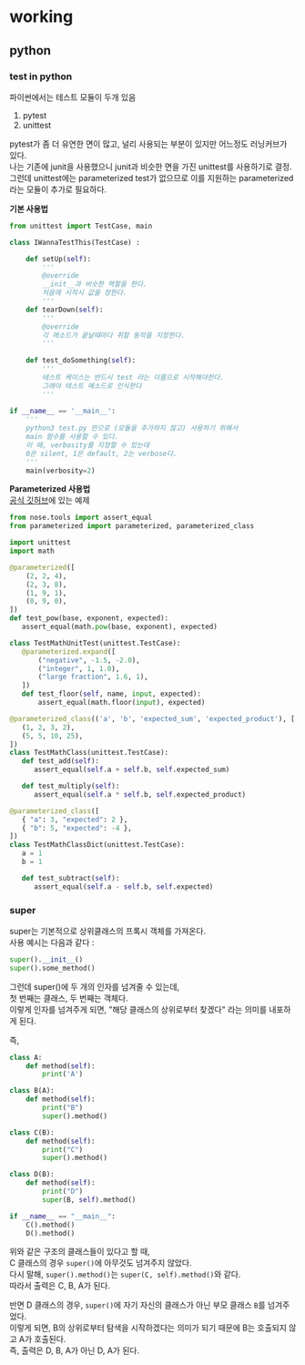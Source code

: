 # working

## python

### test in python

파이썬에서는 테스트 모듈이 두개 있음  
1. pytest
2. unittest

pytest가 좀 더 유연한 면이 많고, 널리 사용되는 부분이 있지만 어느정도 러닝커브가 있다.  
나는 기존에 junit을 사용했으니 junit과 비슷한 면을 가진 unittest를 사용하기로 결정.
그런데 unittest에는 parameterized test가 없으므로 이를 지원하는 parameterized 라는 모듈이 추가로 필요하다.

**기본 사용법**
```python
from unittest import TestCase, main

class IWannaTestThis(TestCase) :

    def setUp(self):
        '''
        @override
        __init__과 비슷한 역할을 한다.
        처음에 시작시 값을 정한다.
        '''
    def tearDown(self):
        '''
        @override
        각 메소드가 끝날때마다 취할 동작을 지정한다.
        '''
    
    def test_doSomething(self):
        '''
        테스트 케이스는 반드시 test 라는 이름으로 시작해야한다.
        그래야 테스트 메소드로 인식한다
        '''
    
if __name__ == '__main__':
    '''
    python3 test.py 만으로 (모듈을 추가하지 않고) 사용하기 위해서
    main 함수를 사용할 수 있다.
    이 때, verbosity를 지정할 수 있는데
    0은 silent, 1은 default, 2는 verbose다.
    '''
    main(verbosity=2)
```

**Parameterized 사용법**  
[공식 깃허브](https://github.com/wolever/parameterized)에 있는 예제
```python
from nose.tools import assert_equal
from parameterized import parameterized, parameterized_class

import unittest
import math

@parameterized([
    (2, 2, 4),
    (2, 3, 8),
    (1, 9, 1),
    (0, 9, 0),
])
def test_pow(base, exponent, expected):
   assert_equal(math.pow(base, exponent), expected)

class TestMathUnitTest(unittest.TestCase):
   @parameterized.expand([
       ("negative", -1.5, -2.0),
       ("integer", 1, 1.0),
       ("large fraction", 1.6, 1),
   ])
   def test_floor(self, name, input, expected):
       assert_equal(math.floor(input), expected)

@parameterized_class(('a', 'b', 'expected_sum', 'expected_product'), [
   (1, 2, 3, 2),
   (5, 5, 10, 25),
])
class TestMathClass(unittest.TestCase):
   def test_add(self):
      assert_equal(self.a + self.b, self.expected_sum)

   def test_multiply(self):
      assert_equal(self.a * self.b, self.expected_product)

@parameterized_class([
   { "a": 3, "expected": 2 },
   { "b": 5, "expected": -4 },
])
class TestMathClassDict(unittest.TestCase):
   a = 1
   b = 1

   def test_subtract(self):
      assert_equal(self.a - self.b, self.expected)
```

### super

super는 기본적으로 상위클래스의 프록시 객체를 가져온다.   
사용 예시는 다음과 같다 : 

```python
super().__init__()
super().some_method()
```

그런데 super()에 두 개의 인자를 넘겨줄 수 있는데,  
첫 번째는 클래스, 두 번째는 객체다.    
이렇게 인자를 넘겨주게 되면, "해당 클래스의 상위로부터 찾겠다" 라는 의미를 내포하게 된다.

즉, 
```python
class A:
    def method(self):
        print('A')

class B(A):
    def method(self):
        print("B")
        super().method()

class C(B):
    def method(self):
        print("C")
        super().method()

class D(B):
    def method(self):
        print("D")
        super(B, self).method()

if __name__ == "__main__":
    C().method()
    D().method()
```

위와 같은 구조의 클래스들이 있다고 할 때,  
C 클래스의 경우 `super()`에 아무것도 넘겨주지 않았다.  
다시 말해, `super().method()`는 `super(C, self).method()`와 같다.  
따라서 출력은 C, B, A가 된다.

반면 D 클래스의 경우, `super()`에 자기 자신의 클래스가 아닌 부모 클래스 `B`를 넘겨주었다.  
이렇게 되면, B의 상위로부터 탐색을 시작하겠다는 의미가 되기 때문에 B는 호출되지 않고 A가 호출된다.  
즉, 출력은 D, B, A가 아닌 D, A가 된다.

